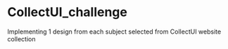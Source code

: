 # CollectUI_challenge
Implementing 1 design from each subject selected from CollectUI website collection
